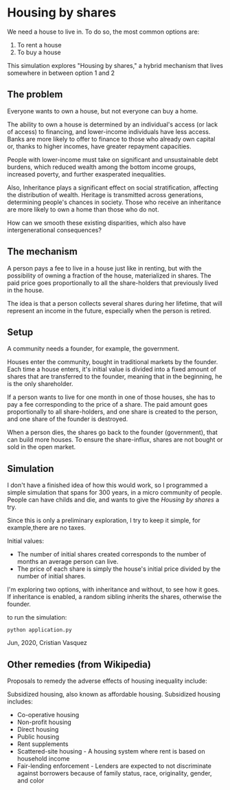 # Housing by shares

We need a house to live in. To do so, the most common options are:

1. To rent a house
2. To buy a house

This simulation explores "Housing by shares," a hybrid mechanism that lives somewhere in between option 1 and 2

## The problem

Everyone wants to own a house, but not everyone can buy a home.

The ability to own a house is determined by an individual's access (or lack of access) to financing, and lower-income individuals have less access. 
Banks are more likely to offer to finance to those who already own capital or, thanks to higher incomes, have greater repayment capacities.

People with lower-income must take on significant and unsustainable debt burdens, which reduced wealth among the bottom income groups, increased poverty, and further exasperated inequalities.

Also, Inheritance plays a significant effect on social stratification, affecting the distribution of wealth. Heritage is transmitted across generations, determining people's chances in society.  Those who receive an inheritance are more likely to own a home than those who do not.

How can we smooth these existing disparities, which also have intergenerational consequences?

## The mechanism

A person pays a fee to live in a house just like in renting, but with the possibility of owning a fraction of the house, materialized in shares. The paid price goes proportionally to all the share-holders that previously lived in the house.

The idea is that a person collects several shares during her lifetime, that will represent an income in the future, especially when the person is retired.

## Setup

A community needs a founder, for example, the government. 

Houses enter the community, bought in traditional markets by the founder.  Each time a house enters, it's initial value is divided into a fixed amount of shares that are transferred to the founder, meaning that in the beginning, he is the only shareholder.

If a person wants to live for one month in one of those houses, she has to pay a fee corresponding to the price of a share. The paid amount goes proportionally to all share-holders, and one share is created to the person, and one share of the founder is destroyed.

When a person dies, the shares go back to the founder (government), that can build more houses. To ensure the share-influx, shares are not bought or sold in the open market.

## Simulation

I don't have a finished idea of how this would work, so I programmed a simple simulation that spans for 300 years, in a micro community of people.
People can have childs and die, and wants to give the *Housing by shares* a try.

Since this is only a preliminary exploration, I try to keep it simple, for example,there are no taxes.

Initial values:

- The number of initial shares created corresponds to the number of months an average person can live. 
- The price of each share is simply the house's initial price divided by the number of initial shares.

I'm exploring two options, with inheritance and without, to see how it goes. If inheritance is enabled, a random sibling inherits the shares, otherwise the founder.

to run the simulation:

```
python application.py
```

Jun, 2020, Cristian Vasquez


## Other remedies  (from Wikipedia)

Proposals to remedy the adverse effects of housing inequality include:

Subsidized housing, also known as affordable housing. Subsidized housing includes:
* Co-operative housing
* Non-profit housing
* Direct housing
* Public housing
* Rent supplements
* Scattered-site housing - A housing system where rent is based on household income
* Fair-lending enforcement - Lenders are expected to not discriminate against borrowers because of family status, race, originality, gender, and color


